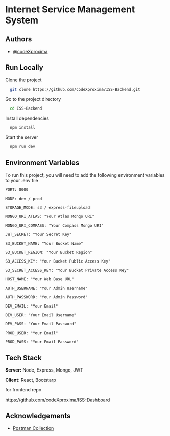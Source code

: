 
# Internet Service Management System


<!-- ![Logo](https://ais-cp.vercel.app/static/media/logo.bf31524c74ac05d84a3a.png) -->



## Authors

- [@codeXproxima](https://github.com/codeXproxima)



## Run Locally

Clone the project

```bash
  git clone https://github.com/codeXproxima/ISS-Backend.git
```

Go to the project directory

```bash
  cd ISS-Backend
```

Install dependencies

```bash
  npm install
```

Start the server

```bash
  npm run dev
```


## Environment Variables

To run this project, you will need to add the following environment variables to your .env file

`PORT: 8000`

`MODE: dev / prod`

`STORAGE_MODE: s3 / express-fileupload`

`MONGO_URI_ATLAS: "Your Atlas Mongo URI"`

`MONGO_URI_COMPASS: "Your Compass Mongo URI"`

`JWT_SECRET: "Your Secret Key"`

`S3_BUCKET_NAME: "Your Bucket Name"`

`S3_BUCKET_REGION: "Your Bucket Region"`

`S3_ACCESS_KEY: "Your Bucket Public Access Key"`

`S3_SECRET_ACCESS_KEY: "Your Bucket Private Access Key"`

`HOST_NAME: "Your Web Base URL"`

`AUTH_USERNAME: "Your Admin Username"`

`AUTH_PASSWORD: "Your Admin Password"`

`DEV_EMAIL: "Your Email"`

`DEV_USER: "Your Email Username"`

`DEV_PASS: "Your Email Password"`

`PROD_USER: "Your Email"`

`PROD_PASS: "Your Email Password"`





## Tech Stack

**Server:** Node, Express, Mongo, JWT

**Client:** React, Bootstarp

for frontend repo 

https://github.com/codeXproxima/ISS-Dashboard



## Acknowledgements

 - [Postman Collection](https://team-code-proxima.postman.co/workspace/Code-Proxima-(Backend-Dev)~7e0c9351-cd08-483c-93f5-9bc726e5f191/collection/35190623-adccfc04-1121-4818-adad-60bfb26efca0?action=share&creator=35192906)


